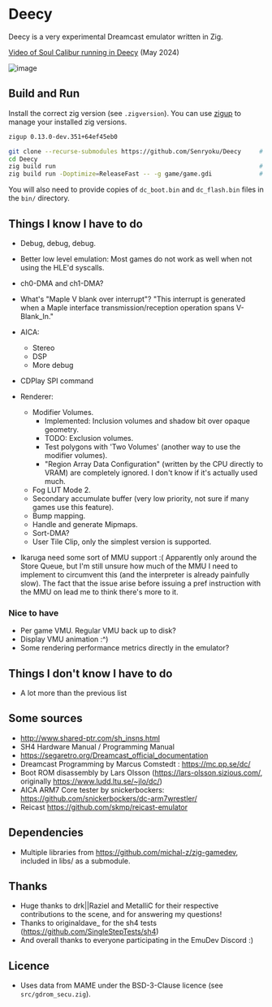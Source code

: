 # Deecy

Deecy is a very experimental Dreamcast emulator written in Zig.

[Video of Soul Calibur running in Deecy](https://www.youtube.com/watch?v=IuY1Qi1YygM) (May 2024)

![image](https://github.com/Senryoku/Deecy/assets/1338143/5818d263-8f62-4f33-a799-5682f1fa94aa)

## Build and Run

Install the correct zig version (see `.zigversion`). You can use [zigup](https://github.com/marler8997/zigup) to manage your installed zig versions.
```sh
zigup 0.13.0-dev.351+64ef45eb0
```

```sh
git clone --recurse-submodules https://github.com/Senryoku/Deecy     # Clone the repo and its submodules
cd Deecy
zig build run                                                        # Build and run in debug mode without any argument
zig build run -Doptimize=ReleaseFast -- -g game/game.gdi             # Build and run in release mode and loads a gdi 
```

You will also need to provide copies of `dc_boot.bin` and `dc_flash.bin` files in the `bin/` directory.

## Things I know I have to do

-   Debug, debug, debug.
-   Better low level emulation: Most games do not work as well when not using the HLE'd syscalls.
-   ch0-DMA and ch1-DMA?
-   What's "Maple V blank over interrupt"?
    "This interrupt is generated when a Maple interface transmission/reception operation spans V-Blank_In."
-   AICA:
    - Stereo
    - DSP
    - More debug
-   CDPlay SPI command
-   Renderer:
    - Modifier Volumes.
        - Implemented: Inclusion volumes and shadow bit over opaque geometry.
        - TODO: Exclusion volumes.
        - Test polygons with 'Two Volumes' (another way to use the modifier volumes).
        - "Region Array Data Configuration" (written by the CPU directly to VRAM) are completely ignored. I don't know if it's actually used much.
    - Fog LUT Mode 2.
    - Secondary accumulate buffer (very low priority, not sure if many games use this feature).
    - Bump mapping.
    - Handle and generate Mipmaps.
    - Sort-DMA?
    - User Tile Clip, only the simplest version is supported.
      
- Ikaruga need some sort of MMU support :( 
    Apparently only around the Store Queue, but I'm still unsure how much of the MMU I need to implement to circumvent this (and the interpreter is already painfully slow).
    The fact that the issue arise before issuing a pref instruction with the MMU on lead me to think there's more to it.

### Nice to have

-   Per game VMU. Regular VMU back up to disk?
-   Display VMU animation :^)
-   Some rendering performance metrics directly in the emulator?

## Things I don't know I have to do

-   A lot more than the previous list

## Some sources

-   http://www.shared-ptr.com/sh_insns.html
-   SH4 Hardware Manual / Programming Manual
-   https://segaretro.org/Dreamcast_official_documentation
-   Dreamcast Programming by Marcus Comstedt : https://mc.pp.se/dc/
-   Boot ROM disassembly by Lars Olsson (https://lars-olsson.sizious.com/, originally https://www.ludd.ltu.se/~jlo/dc/)
-   AICA ARM7 Core tester by snickerbockers: https://github.com/snickerbockers/dc-arm7wrestler/
-   Reicast https://github.com/skmp/reicast-emulator


## Dependencies

-   Multiple libraries from https://github.com/michal-z/zig-gamedev, included in libs/ as a submodule.

## Thanks

-   Huge thanks to drk||Raziel and MetalliC for their respective contributions to the scene, and for answering my questions!
-   Thanks to originaldave_ for the sh4 tests (https://github.com/SingleStepTests/sh4)
-   And overall thanks to everyone participating in the EmuDev Discord :)

## Licence

- Uses data from MAME under the BSD-3-Clause licence (see `src/gdrom_secu.zig`).
